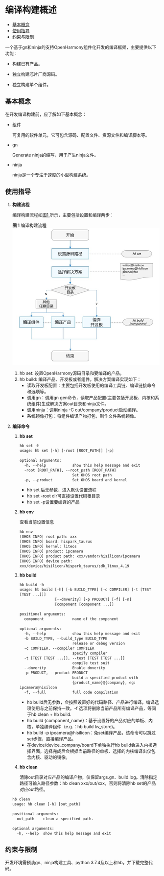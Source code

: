 # 编译构建概述<a name="ZH-CN_TOPIC_0000001060646620"></a>

-   [基本概念](#section175012297491)
-   [使用指导](#section193961322175011)
-   [约束与限制](#section2029921310472)

一个基于gn和ninja的支持OpenHarmony组件化开发的编译框架，主要提供以下功能：

-   构建已有产品。

-   独立构建芯片厂商源码。
-   独立构建单个组件。

## 基本概念<a name="section175012297491"></a>

在开发编译构建前，应了解如下基本概念：

-   组件

    可复用的软件单元，它可包含源码、配置文件、资源文件和编译脚本等。

-   gn

    Generate ninja的缩写，用于产生ninja文件。

-   ninja

    ninja是一个专注于速度的小型构建系统。


## 使用指导<a name="section193961322175011"></a>

1.  **构建流程**

    编译构建流程如[图1 ](#fig9744112715161)所示，主要包括设置和编译两步：

    **图 1**  编译构建流程<a name="fig9744112715161"></a>  
    ![](figures/编译构建流程.jpg "编译构建流程")

    1.  hb set: 设置OpenHarmony源码目录和要编译的产品。
    2.  hb build: 编译产品、开发板或者组件。解决方案编译实现如下：
        -   读取开发板配置：主要包括开发板使用的编译工具链、编译链接命令和选项等。
        -   调用gn：调用gn gen命令，读取产品配置\(主要包括开发板、内核和系统组件\)生成解决方案out目录和ninja文件。
        -   调用ninja：调用ninja -C out/company/product启动编译。
        -   系统镜像打包：将组件编译产物打包，制作文件系统镜像。


2.  **编译命令**

    1.  **hb set**

        ```
        hb set -h
        usage: hb set [-h] [-root [ROOT_PATH]] [-p]
        
        optional arguments:
          -h, --help            show this help message and exit
          -root [ROOT_PATH], --root_path [ROOT_PATH]
                                Set OHOS root path
          -p, --product         Set OHOS board and kernel
        ```

        -   hb set 后无参数，进入默认设置流程
        -   hb set -root dir可直接设置代码根目录
        -   hb set -p设置要编译的产品

    2.  **hb env**

        查看当前设置信息

        ```
        hb env
        [OHOS INFO] root path: xxx
        [OHOS INFO] board: hispark_taurus
        [OHOS INFO] kernel: liteos
        [OHOS INFO] product: ipcamera
        [OHOS INFO] product path: xxx/vendor/hisilicon/ipcamera
        [OHOS INFO] device path: xxx/device/hisilicon/hispark_taurus/sdk_linux_4.19
        ```

    3.  **hb build**

        ```
        hb build -h
        usage: hb build [-h] [-b BUILD_TYPE] [-c COMPILER] [-t [TEST [TEST ...]]]
                        [--dmverity] [-p PRODUCT] [-f] [-n]
                        [component [component ...]]
        
        positional arguments:
          component             name of the component
        
        optional arguments:
          -h, --help            show this help message and exit
          -b BUILD_TYPE, --build_type BUILD_TYPE
                                release or debug version
          -c COMPILER, --compiler COMPILER
                                specify compiler
          -t [TEST [TEST ...]], --test [TEST [TEST ...]]
                                compile test suit
          --dmverity            Enable dmverity
          -p PRODUCT, --product PRODUCT
                                build a specified product with
                                {product_name}@{company}, eg: ipcamera@hisilcon
          -f, --full            full code compilation
        ```

        -   hb build后无参数，会按照设置好的代码路径、产品进行编译，编译选项使用与之前保持一致。-f 选项将删除当前产品所有编译产品，等同于hb clean + hb build.
        -   hb build \{component\_name\}：基于设置好的产品对应的单板、内核，单独编译组件（e.g.：hb build kv\_store\)。
        -   hb build -p ipcamera@hisilicon：免set编译产品，该命令可以跳过set步骤，直接编译产品。
        -   在device/device\_company/board下单独执行hb build会进入内核选择界面，选择完成后会根据当前路径的单板、选择的内核编译出仅包含内核、驱动的镜像。

    4.  **hb clean**

        清除out目录对应产品的编译产物，仅保留args.gn、build.log。清除指定路径可输入路径参数：hb clean xxx/out/xxx，否则将清除hb set的产品对应out路径。


    ```
    hb clean
    usage: hb clean [-h] [out_path]
    
    positional arguments:
      out_path    clean a specified path.
    
    optional arguments:
      -h, --help  show this help message and exit
    ```


## 约束与限制<a name="section2029921310472"></a>

开发环境需预装gn、ninja构建工具、python 3.7.4及以上和hb，并下载完整代码。

